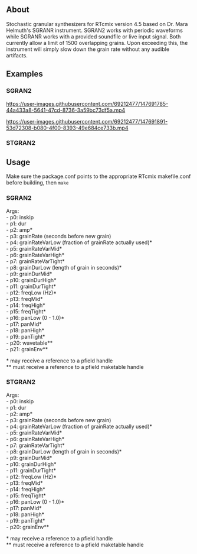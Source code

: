 ## About
Stochastic granular synthesizers for RTcmix version 4.5 based on Dr. Mara Helmuth's SGRANR instrument.  SGRAN2 works with periodic waveforms while SGRANR works with a provided soundfile or live input signal.
Both currently allow a limit of 1500 overlapping grains.  Upon exceeding this, the instrument will simply slow down the grain rate without any audible artifacts.

## Examples
### SGRAN2
https://user-images.githubusercontent.com/69212477/147691785-44a433a8-5641-47cd-8736-3a59bc73df5a.mp4


https://user-images.githubusercontent.com/69212477/147691891-53d72308-b080-4f00-8393-49e684ce733b.mp4

### STGRAN2

## Usage

Make sure the package.conf points to the appropriate RTcmix makefile.conf before building, then `make`

### SGRAN2

Args:  
    - p0: inskip  
    - p1: dur  
    - p2: amp*  
    - p3: grainRate (seconds before new grain)  
    - p4: grainRateVarLow (fraction of grainRate actually used)*  
    - p5: grainRateVarMid*  
    - p6: grainRateVarHigh*  
    - p7: grainRateVarTight*  
    - p8: grainDurLow (length of grain in seconds)*  
    - p9: grainDurMid*  
    - p10: grainDurHigh*  
    - p11: grainDurTight*  
    - p12: freqLow (Hz)*  
    - p13: freqMid*  
    - p14: freqHigh*  
    - p15: freqTight*  
    - p16: panLow (0 - 1.0)*  
    - p17: panMid*  
    - p18: panHigh*  
    - p19: panTight*  
    - p20: wavetable**  
    - p21: grainEnv**  
    
\* may receive a reference to a pfield handle  
\*\* must receive a reference to a pfield maketable handle  


### STGRAN2

Args:  
    - p0: inskip  
    - p1: dur  
    - p2: amp*  
    - p3: grainRate (seconds before new grain)  
    - p4: grainRateVarLow (fraction of grainRate actually used)*  
    - p5: grainRateVarMid*  
    - p6: grainRateVarHigh*  
    - p7: grainRateVarTight*  
    - p8: grainDurLow (length of grain in seconds)*  
    - p9: grainDurMid*  
    - p10: grainDurHigh*  
    - p11: grainDurTight*  
    - p12: freqLow (Hz)*  
    - p13: freqMid*  
    - p14: freqHigh*  
    - p15: freqTight*  
    - p16: panLow (0 - 1.0)*  
    - p17: panMid*  
    - p18: panHigh*  
    - p19: panTight*  
    - p20: grainEnv**  
    
\* may receive a reference to a pfield handle  
\*\* must receive a reference to a pfield maketable handle
